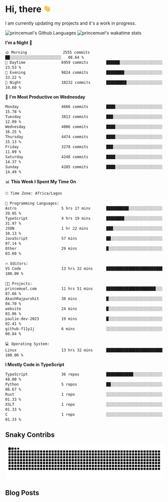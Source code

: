 # Hi, there <img src='/assets/wave.gif' alt='Just saying hello' width='24' height='24' />

<!--
**princemuel/princemuel** is a ✨ _special_ ✨ repository because its `README.md` (this file) appears on your GitHub profile.

Here are some ideas to get you started:

- 🔭 I’m currently working on ...
- 🌱 I’m currently learning ...
- 👯 I’m looking to collaborate on ...
- 🤔 I’m looking for help with ...
- 💬 Ask me about ...
- 📫 How to reach me: ...
- 😄 Pronouns: ...
- ⚡ Fun fact: ...
-->

I am currently updating my projects and it's a work in progress.

![princemuel's Github Languages](https://github-readme-stats.vercel.app/api/top-langs/?username=princemuel&text_color=586069&layout=compact&hide_border=true&title_color=0366d6&count_private=true&include_all_commits=true&theme=tokyonight&show_icons=true)
![princemuel's wakatime stats](https://github-readme-stats.vercel.app/api/wakatime?username=princemuel&text_color=586069&layout=compact&hide_border=true&title_color=0366d6&count_private=true&include_all_commits=true&theme=tokyonight&show_icons=true)

<!--START_SECTION:waka-->
**I'm a Night 🦉** 

```text
🌞 Morning                2555 commits        ██░░░░░░░░░░░░░░░░░░░░░░░   08.64 % 
🌆 Daytime                6959 commits        ██████░░░░░░░░░░░░░░░░░░░   23.53 % 
🌃 Evening                9824 commits        ████████░░░░░░░░░░░░░░░░░   33.22 % 
🌙 Night                  10232 commits       █████████░░░░░░░░░░░░░░░░   34.60 % 
```
📅 **I'm Most Productive on Wednesday** 

```text
Monday                   4666 commits        ████░░░░░░░░░░░░░░░░░░░░░   15.78 % 
Tuesday                  3813 commits        ███░░░░░░░░░░░░░░░░░░░░░░   12.89 % 
Wednesday                4806 commits        ████░░░░░░░░░░░░░░░░░░░░░   16.25 % 
Thursday                 4474 commits        ████░░░░░░░░░░░░░░░░░░░░░   15.13 % 
Friday                   3278 commits        ███░░░░░░░░░░░░░░░░░░░░░░   11.09 % 
Saturday                 4248 commits        ████░░░░░░░░░░░░░░░░░░░░░   14.37 % 
Sunday                   4285 commits        ████░░░░░░░░░░░░░░░░░░░░░   14.49 % 
```


📊 **This Week I Spent My Time On** 

```text
🕑︎ Time Zone: Africa/Lagos

💬 Programming Languages: 
Astro                    5 hrs 17 mins       ██████████░░░░░░░░░░░░░░░   39.05 % 
TypeScript               4 hrs 19 mins       ████████░░░░░░░░░░░░░░░░░   31.97 % 
JSON                     1 hr 22 mins        ███░░░░░░░░░░░░░░░░░░░░░░   10.13 % 
JavaScript               57 mins             ██░░░░░░░░░░░░░░░░░░░░░░░   07.14 % 
Other                    29 mins             █░░░░░░░░░░░░░░░░░░░░░░░░   03.60 % 

🔥 Editors: 
VS Code                  13 hrs 32 mins      █████████████████████████   100.00 % 

🐱‍💻 Projects: 
princemuel.com           11 hrs 51 mins      ██████████████████████░░░   87.66 % 
AkashRajpurohit          38 mins             █░░░░░░░░░░░░░░░░░░░░░░░░   04.70 % 
website                  24 mins             █░░░░░░░░░░░░░░░░░░░░░░░░   03.06 % 
paulie-dev-2023          19 mins             █░░░░░░░░░░░░░░░░░░░░░░░░   02.41 % 
github-f11y1j            6 mins              ░░░░░░░░░░░░░░░░░░░░░░░░░   00.84 % 

💻 Operating System: 
Linux                    13 hrs 32 mins      █████████████████████████   100.00 % 
```

**I Mostly Code in TypeScript** 

```text
TypeScript               36 repos            ████████████░░░░░░░░░░░░░   48.00 % 
Python                   5 repos             ██░░░░░░░░░░░░░░░░░░░░░░░   06.67 % 
Rust                     1 repo              ░░░░░░░░░░░░░░░░░░░░░░░░░   01.33 % 
XSLT                     1 repo              ░░░░░░░░░░░░░░░░░░░░░░░░░   01.33 % 
C                        1 repo              ░░░░░░░░░░░░░░░░░░░░░░░░░   01.33 % 
```




<!--END_SECTION:waka-->

## Snaky Contribs

<img src='/assets/github-snake-dark.svg' alt='Snaky Contributions' />

## Blog Posts

<!-- BLOG-POST-LIST:START -->
<!-- BLOG-POST-LIST:END -->

